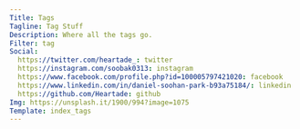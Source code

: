 ```yaml
---
Title: Tags
Tagline: Tag Stuff
Description: Where all the tags go.
Filter: tag
Social:
  https://twitter.com/heartade_: twitter
  https://instagram.com/soobak0313: instagram
  https://www.facebook.com/profile.php?id=100005797421020: facebook
  https://www.linkedin.com/in/daniel-soohan-park-b93a75184/: linkedin
  https://github.com/Heartade: github
Img: https://unsplash.it/1900/994?image=1075
Template: index_tags
---
```

